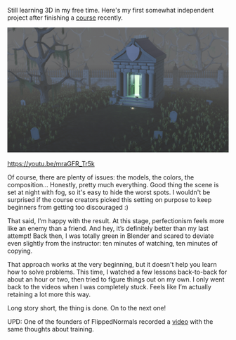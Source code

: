 ﻿Still learning 3D in my free time. Here's my first somewhat independent project after finishing a [course](https://www.udemy.com/course/blender-environments-megacourse-create-3d-environments/) recently.

[![Creepy Graveyard](creepy-graveyard.png)](creepy-graveyard.png)

https://youtu.be/mraGFR_Tr5k

Of course, there are plenty of issues: the models, the colors, the composition... Honestly, pretty much everything. Good thing the scene is set at night with fog, so it's easy to hide the worst spots. I wouldn't be surprised if the course creators picked this setting on purpose to keep beginners from getting too discouraged :)

That said, I'm happy with the result. At this stage, perfectionism feels more like an enemy than a friend. And hey, it’s definitely better than my last attempt! Back then, I was totally green in Blender and scared to deviate even slightly from the instructor: ten minutes of watching, ten minutes of copying.

That approach works at the very beginning, but it doesn't help you learn how to solve problems. This time, I watched a few lessons back-to-back for about an hour or two, then tried to figure things out on my own. I only went back to the videos when I was completely stuck. Feels like I’m actually retaining a lot more this way.

Long story short, the thing is done. On to the next one!

UPD: One of the founders of FlippedNormals recorded a [video](https://www.youtube.com/watch?v=izkRFqBzya0) with the same thoughts about training.